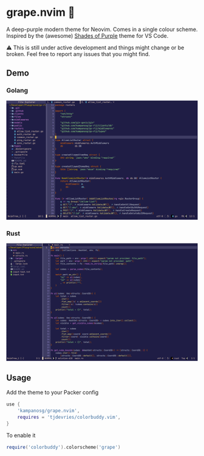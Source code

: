 # grape.nvim 🍇

A deep-purple modern theme for Neovim. Comes in a single colour scheme. Inspired by the (awesome) [Shades of Purple](https://github.com/ahmadawais/shades-of-purple-vscode) theme for VS Code.

:warning: This is still under active development and things might change or be broken. Feel free to report any issues that you might find.

## Demo
### Golang
![](./screenshots/go.png)

### Rust
![](./screenshots/rust.png)

## Usage

Add the theme to your Packer config
```lua
use {
    'kampanosg/grape.nvim',
    requires = 'tjdevries/colorbuddy.vim',
}
```

 To enable it
 ```lua
require('colorbuddy').colorscheme('grape')
```
